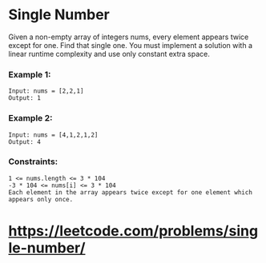 # Single Number

Given a non-empty array of integers nums, every element appears twice except for one. Find that single one.
You must implement a solution with a linear runtime complexity and use only constant extra space.

### Example 1:

    Input: nums = [2,2,1]
    Output: 1

### Example 2:

    Input: nums = [4,1,2,1,2]
    Output: 4

### Constraints:

    1 <= nums.length <= 3 * 104
    -3 * 104 <= nums[i] <= 3 * 104
    Each element in the array appears twice except for one element which appears only once.

# https://leetcode.com/problems/single-number/